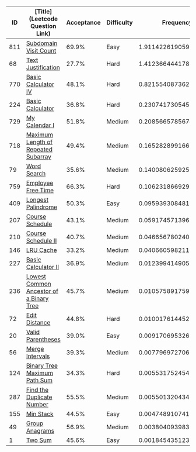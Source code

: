 |ID|[Title](Leetcode Question Link)|Acceptance|Difficulty|Frequency|
|----|-----|----|---|---|
|811|[Subdomain Visit Count]( https://leetcode.com/problems/subdomain-visit-count)|69.9%|Easy|1.9114226190593886|
|68|[Text Justification]( https://leetcode.com/problems/text-justification)|27.7%|Hard|1.4123664441789625|
|770|[Basic Calculator IV]( https://leetcode.com/problems/basic-calculator-iv)|48.1%|Hard|0.8215540873621219|
|224|[Basic Calculator]( https://leetcode.com/problems/basic-calculator)|36.8%|Hard|0.23074173054528113|
|729|[My Calendar I]( https://leetcode.com/problems/my-calendar-i)|51.8%|Medium|0.20856657856743668|
|718|[Maximum Length of Repeated Subarray]( https://leetcode.com/problems/maximum-length-of-repeated-subarray)|49.4%|Medium|0.16528289916664798|
|79|[Word Search]( https://leetcode.com/problems/word-search)|35.6%|Medium|0.1400806259250934|
|759|[Employee Free Time]( https://leetcode.com/problems/employee-free-time)|66.3%|Hard|0.10623186692973738|
|409|[Longest Palindrome]( https://leetcode.com/problems/longest-palindrome)|50.3%|Easy|0.09593930848188609|
|207|[Course Schedule]( https://leetcode.com/problems/course-schedule)|43.1%|Medium|0.05917457139647936|
|210|[Course Schedule II]( https://leetcode.com/problems/course-schedule-ii)|40.7%|Medium|0.046656780240426174|
|146|[LRU Cache]( https://leetcode.com/problems/lru-cache)|33.2%|Medium|0.040660598211268925|
|227|[Basic Calculator II]( https://leetcode.com/problems/basic-calculator-ii)|36.9%|Medium|0.01239941490503826|
|236|[Lowest Common Ancestor of a Binary Tree]( https://leetcode.com/problems/lowest-common-ancestor-of-a-binary-tree)|45.7%|Medium|0.010575891759058162|
|72|[Edit Distance]( https://leetcode.com/problems/edit-distance)|44.8%|Hard|0.010017614452317782|
|20|[Valid Parentheses]( https://leetcode.com/problems/valid-parentheses)|39.0%|Easy|0.009170695326061695|
|56|[Merge Intervals]( https://leetcode.com/problems/merge-intervals)|39.3%|Medium|0.007796972706004796|
|124|[Binary Tree Maximum Path Sum]( https://leetcode.com/problems/binary-tree-maximum-path-sum)|34.3%|Hard|0.005531752454833179|
|287|[Find the Duplicate Number]( https://leetcode.com/problems/find-the-duplicate-number)|55.5%|Medium|0.005501320434837602|
|155|[Min Stack]( https://leetcode.com/problems/min-stack)|44.5%|Easy|0.00474891074128171|
|49|[Group Anagrams]( https://leetcode.com/problems/group-anagrams)|56.9%|Medium|0.0038040939835560453|
|1|[Two Sum]( https://leetcode.com/problems/two-sum)|45.6%|Easy|0.00184543512358731|
